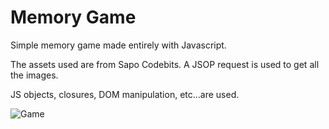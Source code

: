 Memory Game
===========

Simple memory game made entirely with Javascript.

The assets used are from Sapo Codebits. A JSOP request is used to get all the images.

JS objects, closures, DOM manipulation, etc...are used.

![Game](https://dl.dropboxusercontent.com/u/375531/Screen%20Shot%202013-06-17%20at%2012.39.21%20PM.png "Game Screenshot")
